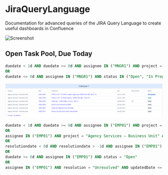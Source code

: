 # JiraQueryLanguage
Documentation for advanced queries of the JIRA Query Language to create useful dashboards in Confluence


![Screenshot](blogpics/OpenTasks.png)
## Open Task Pool, Due Today
```SQL
duedate < 1d AND duedate >= 0d AND assignee IN ("MNGR1") AND project = "Agency Services – Business Unit"
OR
duedate <= 0d AND assignee IN ("MNGR1") AND status IN ("Open", "In Progress")
```
![Screenshot](blogpics/Employee1.png)
```SQL
duedate < 1d AND duedate >= 0d AND assignee IN ("EMP01") AND project = "Agency Services – Business Unit"
OR
assignee IN ("EMP01") AND project = "Agency Services – Business Unit" AND status = "In Progress" 
OR
resolutiondate < 0d AND resolutiondate > -1d AND assignee IN ("EMP01") AND status IN ("Done", "Blocked")
OR
duedate <= 0d AND assignee IN ("EMP01") AND status = "Open"
OR
assignee IN ("EMP01") AND resolution = "Unresolved" AND updatedDate <= 0d AND updatedDate > -1d AND status IN ("Blocked", "Done")
```
